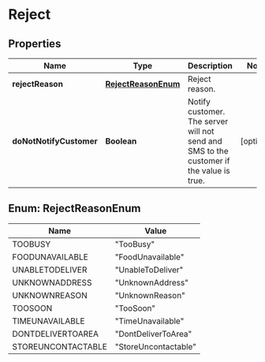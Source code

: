 
# Reject

## Properties
Name | Type | Description | Notes
------------ | ------------- | ------------- | -------------
**rejectReason** | [**RejectReasonEnum**](#RejectReasonEnum) | Reject reason. | 
**doNotNotifyCustomer** | **Boolean** | Notify customer. The server will not send and SMS to the customer if the value is true. |  [optional]


<a name="RejectReasonEnum"></a>
## Enum: RejectReasonEnum
Name | Value
---- | -----
TOOBUSY | &quot;TooBusy&quot;
FOODUNAVAILABLE | &quot;FoodUnavailable&quot;
UNABLETODELIVER | &quot;UnableToDeliver&quot;
UNKNOWNADDRESS | &quot;UnknownAddress&quot;
UNKNOWNREASON | &quot;UnknownReason&quot;
TOOSOON | &quot;TooSoon&quot;
TIMEUNAVAILABLE | &quot;TimeUnavailable&quot;
DONTDELIVERTOAREA | &quot;DontDeliverToArea&quot;
STOREUNCONTACTABLE | &quot;StoreUncontactable&quot;



